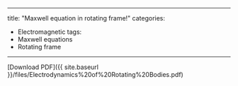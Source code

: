 ---
title: "Maxwell equation in rotating frame!"
categories:
  - Electromagnetic
tags:
  - Maxwell equations
  - Rotating frame
  - ---
[Download PDF]({{ site.baseurl }}/files/Electrodynamics%20of%20Rotating%20Bodies.pdf)
